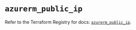 # `azurerm_public_ip`

Refer to the Terraform Registry for docs: [`azurerm_public_ip`](https://registry.terraform.io/providers/hashicorp/azurerm/3.116.0/docs/resources/public_ip).
